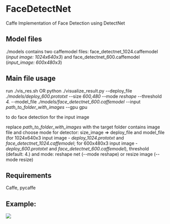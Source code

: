# FaceDetectNet
Caffe Implementation of Face Detection using DetectNet

## Model files
./models contains two caffemodel files: face_detectnet_1024.caffemodel (*input image: 1024x640x3*) and face_detectnet_600.caffemodel (*input_image: 600x480x3*)

## Main file usage
run ./vis_res.sh 
OR 
python ./visualize_result.py --deploy_file *./models/deploy_600.prototxt* --size *600,480* --mode *reshape* --threshold *4.* --model_file *./models/face_detectnet_600.caffemodel* --input *path_to_folder_with_images* --gpu gpu 

to do face detection for the input image

replace *path_to_folder_with_images* with the target folder contains image file 
and choose mode for detector: size_image => deploy_file and model_file 
(for 1024x640x3 input image - *deploy_1024.prototxt* and *face_detectnet_1024.caffemodel*; 
for 600x480x3 input image - *deploy_600.prototxt* and *face_detectnet_600.caffemodel*), 
threshold (default: 4.) and mode: reshape net (--mode reshape) or resize image (--mode resize)

## Requirements
Caffe, pycaffe

## Example:
<p align="left">  <img src="https://github.com/NIIAS3050/FaceDetectNet/blob/master/examples/result_img.png"></p>
